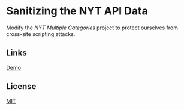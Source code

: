# Sanitizing the NYT API Data

Modify the *NYT Multiple Categories* project to protect ourselves from cross-site scripting attacks.

## Links

[Demo](https://meterrill.github.io/vanilla-js-academy/21-sanitizing-the-nyt-api-data/)

## License
[MIT](https://choosealicense.com/licenses/mit/)
